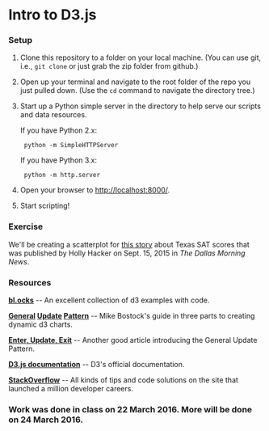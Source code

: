 # Intro to D3.js


### Setup

1. Clone this repository to a folder on your local machine. (You can use git, i.e., `git clone` or just grab the zip folder from github.)

2. Open up your terminal and navigate to the root folder of the repo you just pulled down. (Use the `cd` command to navigate the directory tree.)

3. Start up a Python simple server in the directory to help serve our scripts and data resources.

    If you have Python 2.x:

        python -m SimpleHTTPServer

    If you have Python 3.x:

        python -m http.server

4. Open your browser to [http://localhost:8000/](http://localhost:8000/).

5. Start scripting!

### Exercise

We'll be creating a scatterplot for [this story](http://educationblog.dallasnews.com/2015/09/texas-can-boost-sagging-sat-scores-with-this-one-simple-trick.html/) about Texas SAT scores that was published by Holly Hacker on Sept. 15, 2015 in *The Dallas Morning News*.



### Resources

**[bl.ocks](https://bl.ocks.org/)** -- An excellent collection of d3 examples with code.

**[General](https://bl.ocks.org/mbostock/3808218) [Update](https://bl.ocks.org/mbostock/3808221) [Pattern](https://bl.ocks.org/mbostock/3808234)** -- Mike Bostock's guide in three parts to creating dynamic d3 charts.

**[Enter, Update, Exit](https://medium.com/@c_behrens/enter-update-exit-6cafc6014c36#.klk1swnq0)** -- Another good article introducing the General Update Pattern.

**[D3.js documentation](https://github.com/mbostock/d3/wiki)** -- D3's official documentation.

**[StackOverflow](http://stackoverflow.com/questions/tagged/d3.js)** -- All kinds of tips and code solutions on the site that launched a million developer careers.

### Work was done in class on 22 March 2016. More will be done on 24 March 2016.
